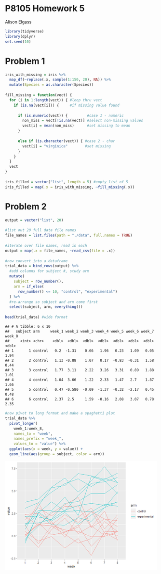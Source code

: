 P8105 Homework 5
================
Alison Elgass

``` r
library(tidyverse)
library(dplyr)
set.seed(10)
```

# Problem 1

``` r
iris_with_missing = iris %>% 
  map_df(~replace(.x, sample(1:150, 20), NA)) %>%
  mutate(Species = as.character(Species))

fill_missing = function(vect) {
  for (i in 1:length(vect)) { #loop thru vect
    if (is.na(vect[i])) {     #if missing value found
     
      if (is.numeric(vect)) {         #case 1 - numeric
        non_miss = vect[!is.na(vect)] #select non-missing values
        vect[i] = mean(non_miss)      #set missing to mean
      } 
      
      else if (is.character(vect)) { #case 2 - char
        vect[i] = "virginica"        #set missing
      }
    }
  }
  vect
}

iris_filled = vector("list", length = 5) #empty list of 5
iris_filled = map(.x = iris_with_missing, ~fill_missing(.x))
```

# Problem 2

``` r
output = vector("list", 20)

#list out 20 full data file names
file_names = list.files(path = "./data", full.names = TRUE)

#iterate over file names, read in each
output = map(.x = file_names, ~read_csv(file = .x))

#now convert into a dataframe
trial_data = bind_rows(output) %>% 
  #add columns for subject #, study arm
  mutate(
    subject = row_number(),
    arm = if_else(
      row_number() <= 10, "control", "experimental")
  ) %>% 
  #re-arrange so subject and arm come first
  select(subject, arm, everything())

head(trial_data) #wide format
```

    ## # A tibble: 6 x 10
    ##   subject arm     week_1 week_2 week_3 week_4 week_5 week_6 week_7 week_8
    ##     <int> <chr>    <dbl>  <dbl>  <dbl>  <dbl>  <dbl>  <dbl>  <dbl>  <dbl>
    ## 1       1 control   0.2  -1.31    0.66   1.96   0.23   1.09   0.05   1.94
    ## 2       2 control   1.13 -0.88    1.07   0.17  -0.83  -0.31   1.58   0.44
    ## 3       3 control   1.77  3.11    2.22   3.26   3.31   0.89   1.88   1.01
    ## 4       4 control   1.04  3.66    1.22   2.33   1.47   2.7    1.87   1.66
    ## 5       5 control   0.47 -0.580  -0.09  -1.37  -0.32  -2.17   0.45   0.48
    ## 6       6 control   2.37  2.5     1.59  -0.16   2.08   3.07   0.78   2.35

``` r
#now pivot to long format and make a spaghetti plot
trial_data %>% 
  pivot_longer(
    week_1:week_8,
    names_to = "week",
    names_prefix = "week_",
    values_to = "value") %>% 
  ggplot(aes(x = week, y = value)) +
  geom_line(aes(group = subject, color = arm))
```

![](p8105_hw5_are2132_files/figure-gfm/unnamed-chunk-3-1.png)<!-- -->
